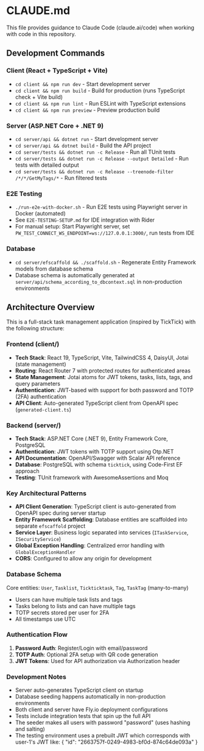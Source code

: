 # CLAUDE.md

This file provides guidance to Claude Code (claude.ai/code) when working with code in this repository.

## Development Commands

### Client (React + TypeScript + Vite)
- `cd client && npm run dev` - Start development server
- `cd client && npm run build` - Build for production (runs TypeScript check + Vite build)
- `cd client && npm run lint` - Run ESLint with TypeScript extensions
- `cd client && npm run preview` - Preview production build

### Server (ASP.NET Core + .NET 9)
- `cd server/api && dotnet run` - Start development server
- `cd server/api && dotnet build` - Build the API project
- `cd server/tests && dotnet run -c Release` - Run all TUnit tests
- `cd server/tests && dotnet run -c Release --output Detailed` - Run tests with detailed output
- `cd server/tests && dotnet run -c Release --treenode-filter /*/*/GetMyTags/*` - Run filtered tests
### E2E Testing
- `./run-e2e-with-docker.sh` - Run E2E tests using Playwright server in Docker (automated)
- See `E2E-TESTING-SETUP.md` for IDE integration with Rider
- For manual setup: Start Playwright server, set `PW_TEST_CONNECT_WS_ENDPOINT=ws://127.0.0.1:3000/`, run tests from IDE

### Database
- `cd server/efscaffold && ./scaffold.sh` - Regenerate Entity Framework models from database schema
- Database schema is automatically generated at `server/api/schema_according_to_dbcontext.sql` in non-production environments

## Architecture Overview

This is a full-stack task management application (inspired by TickTick) with the following structure:

### Frontend (client/)
- **Tech Stack**: React 19, TypeScript, Vite, TailwindCSS 4, DaisyUI, Jotai (state management)
- **Routing**: React Router 7 with protected routes for authenticated areas
- **State Management**: Jotai atoms for JWT tokens, tasks, lists, tags, and query parameters
- **Authentication**: JWT-based with support for both password and TOTP (2FA) authentication
- **API Client**: Auto-generated TypeScript client from OpenAPI spec (`generated-client.ts`)

### Backend (server/)
- **Tech Stack**: ASP.NET Core (.NET 9), Entity Framework Core, PostgreSQL
- **Authentication**: JWT tokens with TOTP support using Otp.NET
- **API Documentation**: OpenAPI/Swagger with Scalar API reference
- **Database**: PostgreSQL with schema `ticktick`, using Code-First EF approach
- **Testing**: TUnit framework with AwesomeAssertions and Moq

### Key Architectural Patterns
- **API Client Generation**: TypeScript client is auto-generated from OpenAPI spec during server startup
- **Entity Framework Scaffolding**: Database entities are scaffolded into separate `efscaffold` project
- **Service Layer**: Business logic separated into services (`ITaskService`, `ISecurityService`)
- **Global Exception Handling**: Centralized error handling with `GlobalExceptionHandler`
- **CORS**: Configured to allow any origin for development

### Database Schema
Core entities: `User`, `Tasklist`, `Tickticktask`, `Tag`, `TaskTag` (many-to-many)
- Users can have multiple task lists and tags
- Tasks belong to lists and can have multiple tags
- TOTP secrets stored per user for 2FA
- All timestamps use UTC

### Authentication Flow
1. **Password Auth**: Register/Login with email/password
2. **TOTP Auth**: Optional 2FA setup with QR code generation
3. **JWT Tokens**: Used for API authorization via Authorization header


### Development Notes
- Server auto-generates TypeScript client on startup
- Database seeding happens automatically in non-production environments
- Both client and server have Fly.io deployment configurations
- Tests include integration tests that spin up the full API
- The seeder makes all users with password "password" (uses hashing and salting)
- The testing environment uses a prebuilt JWT which corresponds with user-1's JWT like: {
  "id": "2663757f-0249-4983-bf0d-874c64de093a"
  }